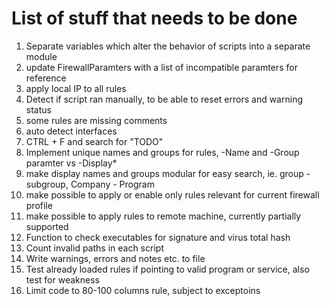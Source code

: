 # List of stuff that needs to be done

1. Separate variables which alter the behavior of scripts into a separate module
2. update FirewallParamters with a list of incompatible paramters for reference
3. apply local IP to all rules
4. Detect if script ran manually, to be able to reset errors and warning status
5. some rules are missing comments
6. auto detect interfaces
7. CTRL + F and search for "TODO"
8. Implement unique names and groups for rules, -Name and -Group paramter vs -Display*
9. make display names and groups modular for easy search, ie. group - subgroup, Company - Program
10. make possible to apply or enable only rules relevant for current firewall profile
11. make possible to apply rules to remote machine, currently partially supported
12. Function to check executables for signature and virus total hash
13. Count invalid paths in each script
14. Write warnings, errors and notes etc. to file
15. Test already loaded rules if pointing to valid program or service, also test for weakness
16. Limit code to 80-100 columns rule, subject to exceptoins
